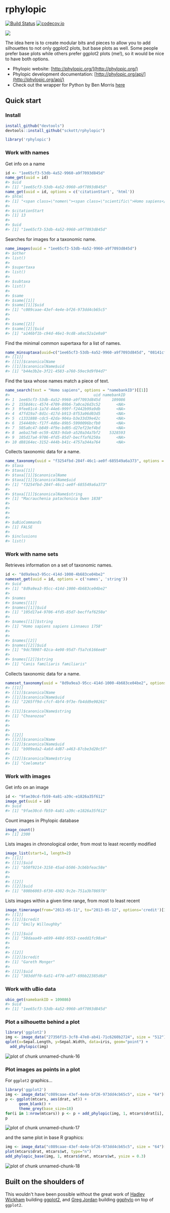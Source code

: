 rphylopic
=======



[![Build Status](https://api.travis-ci.org/sckott/rphylopic.png)](https://travis-ci.org/sckott/rphylopic)
[![codecov.io](https://codecov.io/github/sckott/rphylopic/coverage.svg?branch=master)](https://codecov.io/github/sckott/rphylopic?branch=master)

![](http://phylopic.org/assets/images/submissions/bedd622a-4de2-4067-8c70-4aa44326d229.128.png)

The idea here is to create modular bits and pieces to allow you to add silhouettes to not only ggplot2 plots, but base plots as well. Some people prefer base plots while others prefer ggplot2 plots (me!), so it would be nice to have both options.

+ Phylopic website: [http://phylopic.org/](http://phylopic.org/)
+ Phylopic development documentation: [http://phylopic.org/api/](http://phylopic.org/api/)
+ Check out the wrapper for Python by Ben Morris [here](https://github.com/bendmorris/python-phylopic)

## Quick start

### Install


```r
install_github("devtools")
devtools::install_github("sckott/rphylopic")
```


```r
library('rphylopic')
```

### Work with names

Get info on a name


```r
id <- "1ee65cf3-53db-4a52-9960-a9f7093d845d"
name_get(uuid = id)
#> $uid
#> [1] "1ee65cf3-53db-4a52-9960-a9f7093d845d"
name_get(uuid = id, options = c('citationStart', 'html'))
#> $html
#> [1] "<span class=\"nomen\"><span class=\"scientific\">Homo sapiens</span> <span class=\"citation\">Linnaeus, 1758</span></span>"
#> 
#> $citationStart
#> [1] 13
#> 
#> $uid
#> [1] "1ee65cf3-53db-4a52-9960-a9f7093d845d"
```

Searches for images for a taxonomic name.


```r
name_images(uuid = "1ee65cf3-53db-4a52-9960-a9f7093d845d")
#> $other
#> list()
#> 
#> $supertaxa
#> list()
#> 
#> $subtaxa
#> list()
#> 
#> $same
#> $same[[1]]
#> $same[[1]]$uid
#> [1] "c089caae-43ef-4e4e-bf26-973dd4cb65c5"
#> 
#> 
#> $same[[2]]
#> $same[[2]]$uid
#> [1] "a146bf1b-c94d-46e1-9cd8-a0ac52a1e0a9"
```

Find the minimal common supertaxa for a list of names.


```r
name_minsuptaxa(uuid=c("1ee65cf3-53db-4a52-9960-a9f7093d845d", "08141cfc-ef1f-4d0e-a061-b1347f5297a0"))
#> [[1]]
#> [[1]]$canonicalName
#> [[1]]$canonicalName$uid
#> [1] "b44e3b2e-3f21-4583-a760-59ec9d9f04d7"
```

Find the taxa whose names match a piece of text.


```r
name_search(text = "Homo sapiens", options = "namebankID")[[1]]
#>                                     uid namebankID
#> 1  1ee65cf3-53db-4a52-9960-a9f7093d845d     109086
#> 2  1558d4cc-4574-4709-89b6-7a0ce26d3c52       <NA>
#> 3  9fee81c4-1a7d-44e6-999f-f2442b99a9db       <NA>
#> 4  47fd19a7-8d1c-417d-b913-8f53a96d03d5       <NA>
#> 5  c1331888-cdc5-42da-904a-b3e33d39e42c       <NA>
#> 6  15444b9c-f17f-4d6e-89b5-5990096bcfb0       <NA>
#> 7  505a0c47-b849-4f9e-bd05-d27ef23ef4bd       <NA>
#> 8  aeba17e8-ec59-4283-9da9-a520a34a7bf2    5328593
#> 9  105d17a4-9706-4fd5-85d7-becffaf6250a       <NA>
#> 10 d88164ec-3152-444b-b41c-4757a344a764       <NA>
```

Collects taxonomic data for a name.


```r
name_taxonomy(uuid = "f3254fbd-284f-46c1-ae0f-685549a6a373", options = "string", as = "list")
#> $taxa
#> $taxa[[1]]
#> $taxa[[1]]$canonicalName
#> $taxa[[1]]$canonicalName$uid
#> [1] "f3254fbd-284f-46c1-ae0f-685549a6a373"
#> 
#> $taxa[[1]]$canonicalName$string
#> [1] "Macrauchenia patachonica Owen 1838"
#> 
#> 
#> 
#> 
#> $uBioCommands
#> [1] FALSE
#> 
#> $inclusions
#> list()
```

### Work with name sets

Retrieves information on a set of taxonomic names.


```r
id <- "8d9a9ea3-95cc-414d-1000-4b683ce04be2"
nameset_get(uuid = id, options = c('names', 'string'))
#> $uid
#> [1] "8d9a9ea3-95cc-414d-1000-4b683ce04be2"
#> 
#> $names
#> $names[[1]]
#> $names[[1]]$uid
#> [1] "105d17a4-9706-4fd5-85d7-becffaf6250a"
#> 
#> $names[[1]]$string
#> [1] "Homo sapiens sapiens Linnaeus 1758"
#> 
#> 
#> $names[[2]]
#> $names[[2]]$uid
#> [1] "9dc78907-02ca-4e98-95d7-f5a7c6166ee8"
#> 
#> $names[[2]]$string
#> [1] "Canis familiaris familiaris"
```

Collects taxonomic data for a name.


```r
nameset_taxonomy(uuid = "8d9a9ea3-95cc-414d-1000-4b683ce04be2", options = "string")$taxa[1:2]
#> [[1]]
#> [[1]]$canonicalName
#> [[1]]$canonicalName$uid
#> [1] "2265ff9d-cfcf-4bf4-9f3e-fb4dd9e90261"
#> 
#> [[1]]$canonicalName$string
#> [1] "Choanozoa"
#> 
#> 
#> 
#> [[2]]
#> [[2]]$canonicalName
#> [[2]]$canonicalName$uid
#> [1] "b909eda2-4a6d-4d87-a463-87cbe3d20c5f"
#> 
#> [[2]]$canonicalName$string
#> [1] "Coelomata"
```

### Work with images

Get info on an image


```r
id <- "9fae30cd-fb59-4a81-a39c-e1826a35f612"
image_get(uuid = id)
#> $uid
#> [1] "9fae30cd-fb59-4a81-a39c-e1826a35f612"
```

Count images in Phylopic database


```r
image_count()
#> [1] 2300
```

Lists images in chronological order, from most to least recently modified


```r
image_list(start=1, length=2)
#> [[1]]
#> [[1]]$uid
#> [1] "b50f9214-3158-45ad-b506-3cb6bfeac58e"
#> 
#> 
#> [[2]]
#> [[2]]$uid
#> [1] "808b6003-6f30-4302-9c2e-751a3b786978"
```

Lists images within a given time range, from most to least recent


```r
image_timerange(from="2013-05-11", to="2013-05-12", options='credit')[1:2]
#> [[1]]
#> [[1]]$credit
#> [1] "Emily Willoughby"
#> 
#> [[1]]$uid
#> [1] "58daaa49-e699-448d-9553-ceedd1fc98a4"
#> 
#> 
#> [[2]]
#> [[2]]$credit
#> [1] "Gareth Monger"
#> 
#> [[2]]$uid
#> [1] "303ddff0-6a51-4f70-adf7-69bb22385d6d"
```

### Work with uBio data


```r
ubio_get(namebankID = 109086)
#> $uid
#> [1] "1ee65cf3-53db-4a52-9960-a9f7093d845d"
```

### Plot a silhouette behind a plot


```r
library('ggplot2')
img <- image_data("27356f15-3cf8-47e8-ab41-71c6260b2724", size = "512")[[1]]
qplot(x=Sepal.Length, y=Sepal.Width, data=iris, geom="point") +
  add_phylopic(img)
```

![plot of chunk unnamed-chunk-16](inst/assets/img/unnamed-chunk-16-1.png) 

### Plot images as points in a plot

For `ggplot2` graphics...


```r
library('ggplot2')
img <- image_data("c089caae-43ef-4e4e-bf26-973dd4cb65c5", size = "64")[[1]]
p <- ggplot(mtcars, aes(drat, wt)) +
      geom_blank() +
      theme_grey(base_size=18)
for(i in 1:nrow(mtcars)) p <- p + add_phylopic(img, 1, mtcars$drat[i], mtcars$wt[i], ysize = 0.3)
p
```

![plot of chunk unnamed-chunk-17](inst/assets/img/unnamed-chunk-17-1.png) 

and the same plot in base R graphics:


```r
img <- image_data("c089caae-43ef-4e4e-bf26-973dd4cb65c5", size = "64")[[1]]
plot(mtcars$drat, mtcars$wt, type="n")
add_phylopic_base(img, 1, mtcars$drat, mtcars$wt, ysize = 0.3)
```

![plot of chunk unnamed-chunk-18](inst/assets/img/unnamed-chunk-18-1.png) 

## Built on the shoulders of

This wouldn't have been possible without the great work of [Hadley Wickham](http://had.co.nz/) building [ggplot2](https://github.com/hadley/ggplot2), and [Greg Jordan](https://github.com/gjuggler) building [ggphylo](https://github.com/gjuggler/ggphylo) on top of `ggplot2`.
